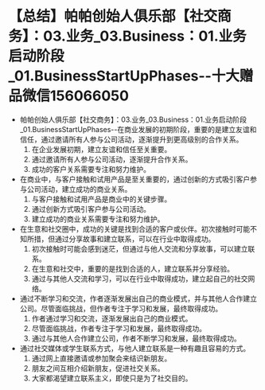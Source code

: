 # 【总结】帕帕创始人俱乐部【社交商务】：03.业务_03.Business：01.业务启动阶段_01.BusinessStartUpPhases--十大赠品微信156066050

-   帕帕创始人俱乐部【社交商务】：03.业务_03.Business：01.业务启动阶段_01.BusinessStartUpPhases--在商业发展的初期阶段，重要的是建立友谊和信任，通过邀请所有人参与公司活动，逐渐提升到更高级别的合作关系。
    1.  在企业发展初期，建立友谊和信任至关重要。
    2.  通过邀请所有人参与公司活动，逐渐提升合作关系。
    3.  成功的客户关系需要专注和努力维护。
-   在商业中，与客户接触和试用产品是至关重要的，通过创新的方式吸引客户参与公司活动，建立成功的商业关系。
    1.  与客户接触和试用产品是商业中的关键步骤。
    2.  通过创新方式吸引客户参与公司活动。
    3.  建立成功的商业关系需要专注和努力维护。
-   在生意和社交圈中，成功的关键是找到合适的客户或伙伴。初次接触时可能不知所措，但通过分享故事和建立联系，可以在行业中取得成功。
    1.  初次接触时可能会感到迷茫，但通过与他人交流和分享故事，可以建立联系。
    2.  在生意和社交中，重要的是找到合适的人，建立联系并分享经验。
    3.  通过与其他人交流和学习，可以在行业中取得成功，建立起自己的社交网络。
-   通过不断学习和交流，作者逐渐发展出自己的商业模式，并与其他人合作建立公司。尽管面临挑战，但作者专注于学习和发展，最终取得成功。
    1.  作者通过学习和交流，逐渐发展出自己的商业模式。
    2.  尽管面临挑战，作者专注于学习和发展，最终取得成功。
    3.  通过与其他人合作建立公司，作者不断学习和发展，最终取得成功。
-   通过社交媒体或学生联系方式，与他人建立联系是一种有趣且容易的方式。
    1.  通过网上直接邀请或参加聚会来结识新朋友。
    2.  朋友之间互相介绍新朋友，促进社交关系。
    3.  大家都渴望建立联系主义，即使只是为了社交目的。